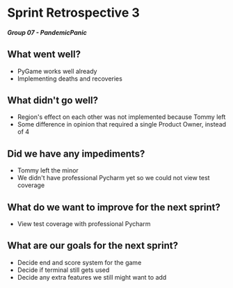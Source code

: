 # Sprint Retrospective 3
##### Group 07 - PandemicPanic

## What went well?
- PyGame works well already
- Implementing deaths and recoveries

## What didn't go well?
- Region's effect on each other was not implemented because Tommy left
- Some difference in opinion that required a single Product Owner, instead of 4

## Did we have any impediments?
- Tommy left the minor
- We didn't have professional Pycharm yet so we could not view test coverage

## What do we want to improve for the next sprint?
- View test coverage with professional Pycharm

## What are our goals for the next sprint?
- Decide end and score system for the game
- Decide if terminal still gets used
- Decide any extra features we still might want to add